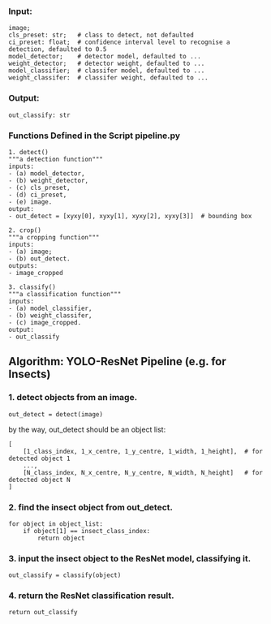 ### Input:
```
image;
cls_preset: str;   # class to detect, not defaulted
ci_preset: float;  # confidence interval level to recognise a detection, defaulted to 0.5
model_detector;    # detector model, defaulted to ...
weight_detector;   # detector weight, defaulted to ...
model_classifier;  # classifer model, defaulted to ...
weight_classifer:  # classifer weight, defaulted to ...
```

### Output:
```
out_classify: str
```

### Functions Defined in the Script pipeline.py
```
1. detect()
"""a detection function"""
inputs:
- (a) model_detector,
- (b) weight_detector,
- (c) cls_preset,
- (d) ci_preset,
- (e) image.
output:
- out_detect = [xyxy[0], xyxy[1], xyxy[2], xyxy[3]]  # bounding box

2. crop()
"""a cropping function"""
inputs:
- (a) image;
- (b) out_detect.
outputs:
- image_cropped

3. classify()
"""a classification function"""
inputs:
- (a) model_classifier,
- (b) weight_classifer,
- (c) image_cropped.
output:
- out_classify
```

## Algorithm: YOLO-ResNet Pipeline (e.g. for Insects)
### 1. detect objects from an image.
```
out_detect = detect(image)
```

by the way, out_detect should be an object list:
```
[
    [1_class_index, 1_x_centre, 1_y_centre, 1_width, 1_height],  # for detected object 1
    ...,
    [N_class_index, N_x_centre, N_y_centre, N_width, N_height]   # for detected object N
]
```

### 2. find the insect object from out_detect.
```
for object in object_list:
    if object[1] == insect_class_index:
        return object
```

### 3. input the insect object to the ResNet model, classifying it.
```
out_classify = classify(object)
```

### 4. return the ResNet classification result.
```
return out_classify
```
